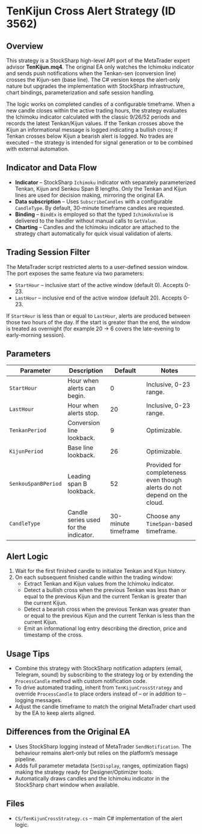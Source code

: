 # TenKijun Cross Alert Strategy (ID 3562)

## Overview

This strategy is a StockSharp high-level API port of the MetaTrader expert advisor **TenKijun.mq4**. The original EA only watches the Ichimoku indicator and sends push notifications when the Tenkan-sen (conversion line) crosses the Kijun-sen (base line). The C# version keeps the alert-only nature but upgrades the implementation with StockSharp infrastructure, chart bindings, parameterization and safe session handling.

The logic works on completed candles of a configurable timeframe. When a new candle closes within the active trading hours, the strategy evaluates the Ichimoku indicator calculated with the classic 9/26/52 periods and records the latest Tenkan/Kijun values. If the Tenkan crosses above the Kijun an informational message is logged indicating a bullish cross; if Tenkan crosses below Kijun a bearish alert is logged. No trades are executed – the strategy is intended for signal generation or to be combined with external automation.

## Indicator and Data Flow

- **Indicator** – StockSharp `Ichimoku` indicator with separately parameterized Tenkan, Kijun and Senkou Span B lengths. Only the Tenkan and Kijun lines are used for decision making, mirroring the original EA.
- **Data subscription** – Uses `SubscribeCandles` with a configurable `CandleType`. By default, 30-minute timeframe candles are requested.
- **Binding** – `BindEx` is employed so that the typed `IchimokuValue` is delivered to the handler without manual calls to `GetValue`.
- **Charting** – Candles and the Ichimoku indicator are attached to the strategy chart automatically for quick visual validation of alerts.

## Trading Session Filter

The MetaTrader script restricted alerts to a user-defined session window. The port exposes the same feature via two parameters:

- `StartHour` – inclusive start of the active window (default 0). Accepts 0-23.
- `LastHour` – inclusive end of the active window (default 20). Accepts 0-23.

If `StartHour` is less than or equal to `LastHour`, alerts are produced between those two hours of the day. If the start is greater than the end, the window is treated as overnight (for example 20 → 6 covers the late-evening to early-morning session).

## Parameters

| Parameter | Description | Default | Notes |
|-----------|-------------|---------|-------|
| `StartHour` | Hour when alerts can begin. | 0 | Inclusive, 0-23 range. |
| `LastHour` | Hour when alerts stop. | 20 | Inclusive, 0-23 range. |
| `TenkanPeriod` | Conversion line lookback. | 9 | Optimizable. |
| `KijunPeriod` | Base line lookback. | 26 | Optimizable. |
| `SenkouSpanBPeriod` | Leading span B lookback. | 52 | Provided for completeness even though alerts do not depend on the cloud. |
| `CandleType` | Candle series used for the indicator. | 30-minute timeframe | Choose any `TimeSpan`-based timeframe. |

## Alert Logic

1. Wait for the first finished candle to initialize Tenkan and Kijun history.
2. On each subsequent finished candle within the trading window:
   - Extract Tenkan and Kijun values from the Ichimoku indicator.
   - Detect a bullish cross when the previous Tenkan was less than or equal to the previous Kijun and the current Tenkan is greater than the current Kijun.
   - Detect a bearish cross when the previous Tenkan was greater than or equal to the previous Kijun and the current Tenkan is less than the current Kijun.
   - Emit an informational log entry describing the direction, price and timestamp of the cross.

## Usage Tips

- Combine this strategy with StockSharp notification adapters (email, Telegram, sound) by subscribing to the strategy log or by extending the `ProcessCandle` method with custom notification code.
- To drive automated trading, inherit from `TenKijunCrossStrategy` and override `ProcessCandle` to place orders instead of – or in addition to – logging messages.
- Adjust the candle timeframe to match the original MetaTrader chart used by the EA to keep alerts aligned.

## Differences from the Original EA

- Uses StockSharp logging instead of MetaTrader `SendNotification`. The behaviour remains alert-only but relies on the platform’s message pipeline.
- Adds full parameter metadata (`SetDisplay`, ranges, optimization flags) making the strategy ready for Designer/Optimizer tools.
- Automatically draws candles and the Ichimoku indicator in the StockSharp chart window when available.

## Files

- `CS/TenKijunCrossStrategy.cs` – main C# implementation of the alert logic.

